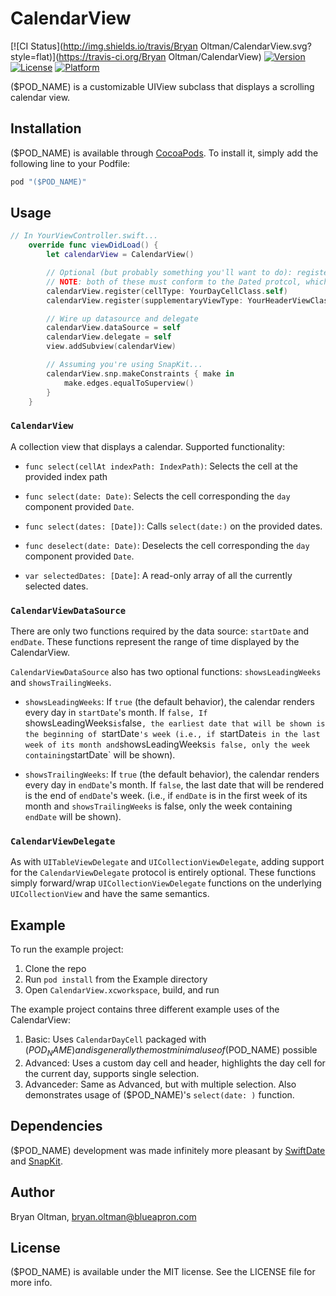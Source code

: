 # CalendarView

[![CI Status](http://img.shields.io/travis/Bryan Oltman/CalendarView.svg?style=flat)](https://travis-ci.org/Bryan Oltman/CalendarView)
[![Version](https://img.shields.io/cocoapods/v/CalendarView.svg?style=flat)](http://cocoapods.org/pods/CalendarView)
[![License](https://img.shields.io/cocoapods/l/CalendarView.svg?style=flat)](http://cocoapods.org/pods/CalendarView)
[![Platform](https://img.shields.io/cocoapods/p/CalendarView.svg?style=flat)](http://cocoapods.org/pods/CalendarView)

($POD_NAME) is a customizable UIView subclass that displays a scrolling calendar view.

## Installation

($POD_NAME) is available through [CocoaPods](http://cocoapods.org). To install
it, simply add the following line to your Podfile:

```ruby
pod "($POD_NAME)"
```

## Usage

```swift
// In YourViewController.swift...
    override func viewDidLoad() {
        let calendarView = CalendarView()

        // Optional (but probably something you'll want to do): register cell and header types
        // NOTE: both of these must conform to the Dated protcol, which mandates they have a Date? var with public get and set
        calendarView.register(cellType: YourDayCellClass.self)
        calendarView.register(supplementaryViewType: YourHeaderViewClass.self, ofKind: UICollectionElementKindSectionHeader)

        // Wire up datasource and delegate
        calendarView.dataSource = self
        calendarView.delegate = self
        view.addSubview(calendarView)

        // Assuming you're using SnapKit...
        calendarView.snp.makeConstraints { make in
            make.edges.equalToSuperview()
        }
    }
```

### `CalendarView`
A collection view that displays a calendar. Supported functionality:

- `func select(cellAt indexPath: IndexPath)`: Selects the cell at the provided index path

- `func select(date: Date)`: Selects the cell corresponding the `day` component provided `Date`.

- `func select(dates: [Date])`: Calls `select(date:)` on the provided dates.

- `func deselect(date: Date)`: Deselects the cell corresponding the `day` component provided `Date`.

- `var selectedDates: [Date]`: A read-only array of all the currently selected dates.

### `CalendarViewDataSource`
There are only two functions required by the data source: `startDate` and `endDate`. These functions represent the range of time displayed by the CalendarView.

`CalendarViewDataSource` also has two optional functions: `showsLeadingWeeks` and `showsTrailingWeeks`.

- `showsLeadingWeeks`: If `true` (the default behavior), the calendar renders every day in `startDate`'s month. If `false, If `showsLeadingWeeks` is `false`, the earliest date that will be shown is the beginning of `startDate`'s week (i.e., if `startDate` is in the last week of its month and `showsLeadingWeeks` is false, only the week containing `startDate` will be shown).

- `showsTrailingWeeks`: If `true` (the default behavior), the calendar renders every day in `endDate`'s month. If `false`, the last date that will be rendered is the end of `endDate`'s week. (i.e., if `endDate` is in the first week of its month and `showsTrailingWeeks` is false, only the week containing `endDate` will be shown).

### `CalendarViewDelegate`
As with `UITableViewDelegate` and `UICollectionViewDelegate`, adding support for the `CalendarViewDelegate` protocol is entirely optional. These functions simply forward/wrap `UICollectionViewDelegate` functions on the underlying `UICollectionView` and have the same semantics.

## Example

To run the example project:
1. Clone the repo
2. Run `pod install` from the Example directory
3. Open `CalendarView.xcworkspace`, build, and run

The example project contains three different example uses of the CalendarView:
1. Basic: Uses `CalendarDayCell` packaged with ($POD_NAME) and is generally the most minimal use of ($POD_NAME) possible
2. Advanced: Uses a custom day cell and header, highlights the day cell for the current day, supports single selection.
3. Advanceder: Same as Advanced, but with multiple selection. Also demonstrates usage of ($POD_NAME)'s `select(date: )` function.

## Dependencies

($POD_NAME) development was made infinitely more pleasant by [SwiftDate](https://github.com/malcommac/SwiftDate) and [SnapKit](https://github.com/SnapKit/SnapKit).

## Author

Bryan Oltman, bryan.oltman@blueapron.com

## License

($POD_NAME) is available under the MIT license. See the LICENSE file for more info.
